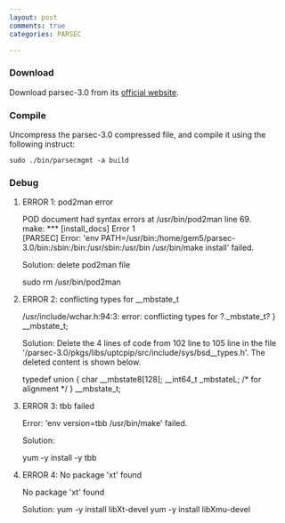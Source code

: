 ```yaml
---
layout: post
comments: true
categories: PARSEC

---
```

### Download

Download parsec-3.0 from its [official website](http://parsec.cs.princeton.edu/download.htm).

### Compile

Uncompress the parsec-3.0 compressed file, and compile it using the following instruct:

    sudo ./bin/parsecmgmt -a build
	
### Debug

1. ERROR 1: pod2man error

    POD document had syntax errors at /usr/bin/pod2man line 69.  
    make: *** [install_docs] Error 1   
    [PARSEC] Error: 'env PATH=/usr/bin:/home/gem5/parsec-3.0/bin:/sbin:/bin:/usr/sbin:/usr/bin /usr/bin/make install' failed.   
	
   Solution: delete pod2man file
  
    sudo rm /usr/bin/pod2man
	  
2. ERROR 2: conflicting types for __mbstate_t
    
    /usr/include/wchar.h:94:3: error: conflicting types for ?._mbstate_t?
    } __mbstate_t;
  
   Solution: Delete the 4 lines of code from 102 line to 105 line in the file '/parsec-3.0/pkgs/libs/uptcpip/src/include/sys/bsd__types.h'. The deleted content is shown below.

    typedef union {
       char            __mbstate8[128];
        __int64_t       _mbstateL;      /* for alignment */
   } __mbstate_t;   

3. ERROR 3: tbb failed

     Error: 'env version=tbb /usr/bin/make' failed.

   Solution: 

    yum -y install -y tbb
   
4. ERROR 4: No package 'xt' found

    No package 'xt' found

   Solution:
    yum -y install libXt-devel
	yum -y install libXmu-devel
	 
	 
   

     


